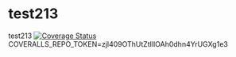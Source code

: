 # test213
test213
<a href='https://coveralls.io/github/bychkovmax/test213?branch=main'><img src='https://coveralls.io/repos/github/bychkovmax/test213/badge.svg?branch=main' alt='Coverage Status' /></a>
COVERALLS_REPO_TOKEN=zjl409OThUtZtllIOAh0dhn4YrUGXg1e3
